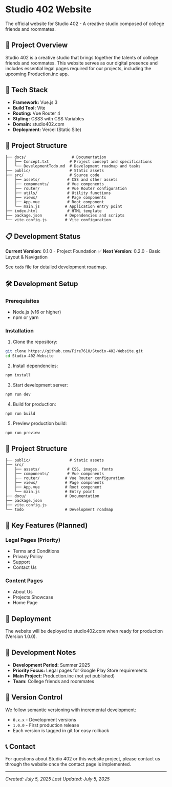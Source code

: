 # Studio 402 Website

The official website for Studio 402 - A creative studio composed of college friends and roommates.

## 🎯 Project Overview

Studio 402 is a creative studio that brings together the talents of college friends and roommates. This website serves as our digital presence and includes essential legal pages required for our projects, including the upcoming Production.inc app.

## 🚀 Tech Stack

- **Framework:** Vue.js 3
- **Build Tool:** Vite
- **Routing:** Vue Router 4
- **Styling:** CSS3 with CSS Variables
- **Domain:** studio402.com
- **Deployment:** Vercel (Static Site)

## 📁 Project Structure

```
├── docs/                    # Documentation
│   ├── Concept.txt         # Project concept and specifications
│   └── DevelopmentTodo.md  # Development roadmap and tasks
├── public/                 # Static assets
├── src/                    # Source code
│   ├── assets/            # CSS and other assets
│   ├── components/        # Vue components
│   ├── router/            # Vue Router configuration
│   ├── utils/             # Utility functions
│   ├── views/             # Page components
│   ├── App.vue            # Root component
│   └── main.js           # Application entry point
├── index.html             # HTML template
├── package.json          # Dependencies and scripts
└── vite.config.js        # Vite configuration
```

## 📋 Development Status

**Current Version:** 0.1.0 - Project Foundation ✅
**Next Version:** 0.2.0 - Basic Layout & Navigation

See `todo` file for detailed development roadmap.

## 🛠️ Development Setup

### Prerequisites
- Node.js (v16 or higher)
- npm or yarn

### Installation

1. Clone the repository:
```bash
git clone https://github.com/Fire7610/Studio-402-Website.git
cd Studio-402-Website
```

2. Install dependencies:
```bash
npm install
```

3. Start development server:
```bash
npm run dev
```

4. Build for production:
```bash
npm run build
```

5. Preview production build:
```bash
npm run preview
```

## 📁 Project Structure

```
├── public/                 # Static assets
├── src/
│   ├── assets/            # CSS, images, fonts
│   ├── components/        # Vue components
│   ├── router/           # Vue Router configuration
│   ├── views/            # Page components
│   ├── App.vue           # Root component
│   └── main.js           # Entry point
├── docu/                 # Documentation
├── package.json
├── vite.config.js
└── todo                  # Development roadmap
```

## 🎯 Key Features (Planned)

### Legal Pages (Priority)
- Terms and Conditions
- Privacy Policy
- Support
- Contact Us

### Content Pages
- About Us
- Projects Showcase
- Home Page

## 🚀 Deployment

The website will be deployed to studio402.com when ready for production (Version 1.0.0).

## 📝 Development Notes

- **Development Period:** Summer 2025
- **Priority Focus:** Legal pages for Google Play Store requirements
- **Main Project:** Production.inc (not yet published)
- **Team:** College friends and roommates

## 🔄 Version Control

We follow semantic versioning with incremental development:
- `0.x.x` - Development versions
- `1.0.0` - First production release
- Each version is tagged in git for easy rollback

## 📞 Contact

For questions about Studio 402 or this website project, please contact us through the website once the contact page is implemented.

---

*Created: July 5, 2025*
*Last Updated: July 5, 2025*
